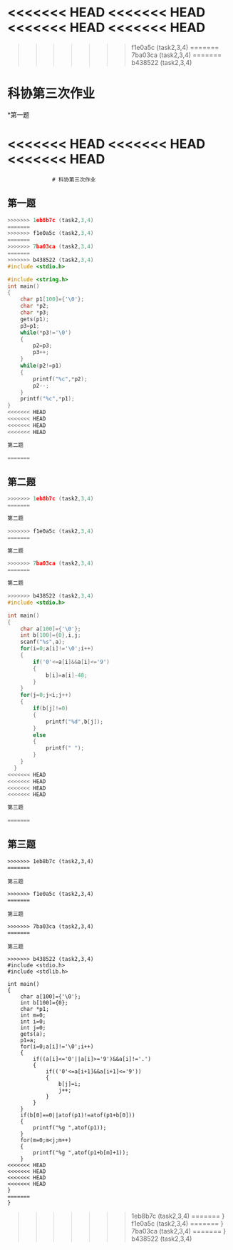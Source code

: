 <<<<<<< HEAD
<<<<<<< HEAD
<<<<<<< HEAD
<<<<<<< HEAD
=======
>>>>>>> f1e0a5c (task2,3,4)
=======
>>>>>>> 7ba03ca (task2,3,4)
=======
>>>>>>> b438522 (task2,3,4)
#                        科协第三次作业

*第一题

<<<<<<< HEAD
<<<<<<< HEAD
<<<<<<< HEAD
=======
                  # 科协第三次作业    

## 第一题

```c
>>>>>>> 1eb8b7c (task2,3,4)
=======
>>>>>>> f1e0a5c (task2,3,4)
=======
>>>>>>> 7ba03ca (task2,3,4)
=======
>>>>>>> b438522 (task2,3,4)
#include <stdio.h>

#include <string.h>
int main()
{
    char p1[100]={'\0'};
    char *p2;
    char *p3;
    gets(p1);
    p3=p1;
    while(*p3!='\0')
    {
        p2=p3;
        p3++;
    }
    while(p2!=p1)
    {
        printf("%c",*p2);
        p2--;
    }
    printf("%c",*p1);
}
<<<<<<< HEAD
<<<<<<< HEAD
<<<<<<< HEAD
<<<<<<< HEAD

第二题

=======
```

## 第二题

```c
>>>>>>> 1eb8b7c (task2,3,4)
=======

第二题

>>>>>>> f1e0a5c (task2,3,4)
=======

第二题

>>>>>>> 7ba03ca (task2,3,4)
=======

第二题

>>>>>>> b438522 (task2,3,4)
#include <stdio.h>

int main()
{
    char a[100]={'\0'};
    int b[100]={0},i,j;
    scanf("%s",a);
    for(i=0;a[i]!='\0';i++)
    {
        if('0'<=a[i]&&a[i]<='9')
        {
            b[i]=a[i]-48;
        }
    }
    for(j=0;j<i;j++)
    {
        if(b[j]!=0)
        {
            printf("%d",b[j]);
        }
        else
        {
            printf(" ");
        }
    }
  }
<<<<<<< HEAD
<<<<<<< HEAD
<<<<<<< HEAD
<<<<<<< HEAD

第三题

=======
```

## 第三题

```
>>>>>>> 1eb8b7c (task2,3,4)
=======

第三题

>>>>>>> f1e0a5c (task2,3,4)
=======

第三题

>>>>>>> 7ba03ca (task2,3,4)
=======

第三题

>>>>>>> b438522 (task2,3,4)
#include <stdio.h>
#include <stdlib.h>

int main()
{
    char a[100]={'\0'};
    int b[100]={0};
    char *p1;
    int m=0;
    int i=0;
    int j=0;
    gets(a);
    p1=a;
    for(i=0;a[i]!='\0';i++)
    {
        if((a[i]<='0'||a[i]>='9')&&a[i]!='.')
        {
            if(('0'<=a[i+1]&&a[i+1]<='9'))
            {
                b[j]=i;
                j++;
            }
        }
    }
    if(b[0]==0||atof(p1)!=atof(p1+b[0]))
    {
        printf("%g ",atof(p1));
    }
    for(m=0;m<j;m++)
    {
        printf("%g ",atof(p1+b[m]+1));
    }
<<<<<<< HEAD
<<<<<<< HEAD
<<<<<<< HEAD
<<<<<<< HEAD
}
=======
}
```
>>>>>>> 1eb8b7c (task2,3,4)
=======
}
>>>>>>> f1e0a5c (task2,3,4)
=======
}
>>>>>>> 7ba03ca (task2,3,4)
=======
}
>>>>>>> b438522 (task2,3,4)
